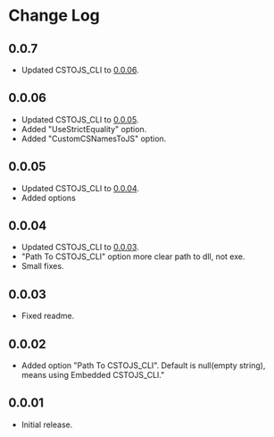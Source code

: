 # Change Log

## 0.0.7
- Updated CSTOJS_CLI to [0.0.06](https://github.com/TiLied/CSTOJS_CLI/releases/tag/0.0.06).

## 0.0.06
- Updated CSTOJS_CLI to [0.0.05](https://github.com/TiLied/CSTOJS_CLI/releases/tag/0.0.05).
- Added "UseStrictEquality" option.
- Added "CustomCSNamesToJS" option.


## 0.0.05
- Updated CSTOJS_CLI to [0.0.04](https://github.com/TiLied/CSTOJS_CLI/releases/tag/0.0.04).
- Added options

## 0.0.04
- Updated CSTOJS_CLI to [0.0.03](https://github.com/TiLied/CSTOJS_CLI/releases/tag/0.0.03).
- "Path To CSTOJS_CLI" option more clear path to dll, not exe.
- Small fixes.

## 0.0.03
- Fixed readme.
## 0.0.02
- Added option "Path To CSTOJS_CLI". Default is null(empty string), means using Embedded CSTOJS_CLI."
## 0.0.01
- Initial release.